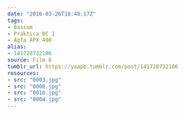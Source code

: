 ```yaml
---
date: "2016-03-26T18:48:17Z"
tags:
- Bassum
- Praktica BC 1
- Agfa APX 400
alias:
- 141728732106
source: Film 6
tumblr_url: https://yaapb.tumblr.com/post/141728732106
resources:
- src: "0003.jpg"
- src: "0008.jpg"
- src: "0016.jpg"
- src: "0004.jpg"
---
```

